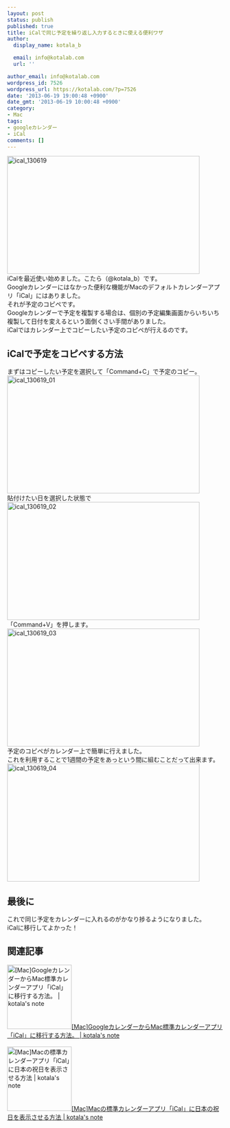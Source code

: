 ```yaml
---
layout: post
status: publish
published: true
title: iCalで同じ予定を繰り返し入力するときに使える便利ワザ
author:
  display_name: kotala_b

  email: info@kotalab.com
  url: ''

author_email: info@kotalab.com
wordpress_id: 7526
wordpress_url: https://kotalab.com/?p=7526
date: '2013-06-19 19:00:48 +0900'
date_gmt: '2013-06-19 10:00:48 +0900'
category:
- Mac
tags:
- googleカレンダー
- iCal
comments: []
---
```

<p><img src="https://kotalab.com/wp-content/uploads/ical_130619-448x275.jpg" alt="ical_130619" width="448" height="275" class="alignnone size-large wp-image-7531" /><br />
iCalを最近使い始めました。こたら（@kotala_b）です。<br />
Googleカレンダーにはなかった便利な機能がMacのデフォルトカレンダーアプリ「iCal」にはありました。<br />
それが予定のコピペです。<br />
Googleカレンダーで予定を複製する場合は、個別の予定編集画面からいちいち複製して日付を変えるという面倒くさい手間がありました。<br />
iCalではカレンダー上でコピーしたい予定のコピペが行えるのです。<br />
</p>
<!--more-->
<h2>iCalで予定をコピペする方法</h2>
<p>まずはコピーしたい予定を選択して「Command+C」で予定のコピー。<br />
<img src="https://kotalab.com/wp-content/uploads/ical_130619_01-448x275.jpg" alt="ical_130619_01" width="448" height="275" class="alignnone size-large wp-image-7530" /><br />
貼付けたい日を選択した状態で<br />
<img src="https://kotalab.com/wp-content/uploads/ical_130619_02-448x275.jpg" alt="ical_130619_02" width="448" height="275" class="alignnone size-large wp-image-7529" /><br />
「Command+V」を押します。<br />
<img src="https://kotalab.com/wp-content/uploads/ical_130619_03-448x275.jpg" alt="ical_130619_03" width="448" height="275" class="alignnone size-large wp-image-7527" /><br />
予定のコピペがカレンダー上で簡単に行えました。<br />
これを利用することで1週間の予定をあっという間に組むことだって出来ます。<br />
<img src="https://kotalab.com/wp-content/uploads/ical_130619_04-448x275.jpg" alt="ical_130619_04" width="448" height="275" class="alignnone size-large wp-image-7528" /></p>
<h2>最後に</h2>
<p>これで同じ予定をカレンダーに入れるのがかなり捗るようになりました。<br />
iCalに移行してよかった！</p>
<h2 class="rele">関連記事</h2>
<p><a href="https://kotalab.com/ical-googlecalender" target="_blank"><img  class="alignleft" src="https://kotalab.com/wp-content/uploads/ical_130607-448x275.jpg" alt="[Mac]GoogleカレンダーからMac標準カレンダーアプリ「iCal」に移行する方法。 | kotala's note" width="150" /></a><a href="https://kotalab.com/ical-googlecalender" target="_blank">[Mac]GoogleカレンダーからMac標準カレンダーアプリ「iCal」に移行する方法。 | kotala's note</a><br style="clear:both;" /><br />
<a href="https://kotalab.com/ical-japanese-holiday" target="_blank"><img  class="alignleft" src="https://kotalab.com/wp-content/uploads/icalholiday_130610-448x275.jpg" alt="[Mac]Macの標準カレンダーアプリ「iCal」に日本の祝日を表示させる方法 | kotala's note" width="150" /></a><a href="https://kotalab.com/ical-japanese-holiday" target="_blank">[Mac]Macの標準カレンダーアプリ「iCal」に日本の祝日を表示させる方法 | kotala's note</a><br style="clear:both;" /></p>
